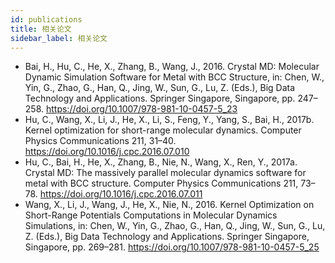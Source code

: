 ```yaml
---
id: publications
title: 相关论文
sidebar_label: 相关论文
---
```


- Bai, H., Hu, C., He, X., Zhang, B., Wang, J., 2016. Crystal MD: Molecular Dynamic Simulation Software for Metal with BCC Structure, in: Chen, W., Yin, G., Zhao, G., Han, Q., Jing, W., Sun, G., Lu, Z. (Eds.), Big Data Technology and Applications. Springer Singapore, Singapore, pp. 247–258. https://doi.org/10.1007/978-981-10-0457-5_23
- Hu, C., Wang, X., Li, J., He, X., Li, S., Feng, Y., Yang, S., Bai, H., 2017b. Kernel optimization for short-range molecular dynamics. Computer Physics Communications 211, 31–40. https://doi.org/10.1016/j.cpc.2016.07.010
- Hu, C., Bai, H., He, X., Zhang, B., Nie, N., Wang, X., Ren, Y., 2017a. Crystal MD: The massively parallel molecular dynamics software for metal with BCC structure. Computer Physics Communications 211, 73–78. https://doi.org/10.1016/j.cpc.2016.07.011
- Wang, X., Li, J., Wang, J., He, X., Nie, N., 2016. Kernel Optimization on Short-Range Potentials Computations in Molecular Dynamics Simulations, in: Chen, W., Yin, G., Zhao, G., Han, Q., Jing, W., Sun, G., Lu, Z. (Eds.), Big Data Technology and Applications. Springer Singapore, Singapore, pp. 269–281. https://doi.org/10.1007/978-981-10-0457-5_25
